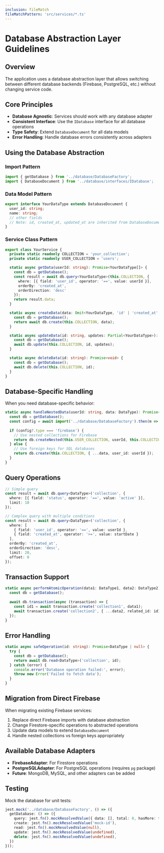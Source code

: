 ```yaml
---
inclusion: fileMatch
fileMatchPattern: 'src/services/*.ts'
---
```


# Database Abstraction Layer Guidelines

## Overview
The application uses a database abstraction layer that allows switching between different database backends (Firebase, PostgreSQL, etc.) without changing service code.

## Core Principles
- **Database Agnostic**: Services should work with any database adapter
- **Consistent Interface**: Use the `IDatabase` interface for all database operations
- **Type Safety**: Extend `DatabaseDocument` for all data models
- **Error Handling**: Handle database errors consistently across adapters

## Using the Database Abstraction

### Import Pattern
```typescript
import { getDatabase } from '../database/DatabaseFactory';
import { DatabaseDocument } from '../database/interfaces/IDatabase';
```

### Data Model Pattern
```typescript
export interface YourDataType extends DatabaseDocument {
  user_id: string;
  name: string;
  // other fields
  // Note: id, created_at, updated_at are inherited from DatabaseDocument
}
```

### Service Class Pattern
```typescript
export class YourService {
  private static readonly COLLECTION = 'your_collection';
  private static readonly USER_COLLECTION = 'users';

  static async getData(userId: string): Promise<YourDataType[]> {
    const db = getDatabase();
    const result = await db.query<YourDataType>(this.COLLECTION, {
      where: [{ field: 'user_id', operator: '==', value: userId }],
      orderBy: 'created_at',
      orderDirection: 'desc'
    });
    return result.data;
  }

  static async createData(data: Omit<YourDataType, 'id' | 'created_at' | 'updated_at'>): Promise<string> {
    const db = getDatabase();
    return await db.create(this.COLLECTION, data);
  }

  static async updateData(id: string, updates: Partial<YourDataType>): Promise<void> {
    const db = getDatabase();
    await db.update(this.COLLECTION, id, updates);
  }

  static async deleteData(id: string): Promise<void> {
    const db = getDatabase();
    await db.delete(this.COLLECTION, id);
  }
}
```

## Database-Specific Handling
When you need database-specific behavior:

```typescript
static async handleNestedData(userId: string, data: DataType): Promise<string> {
  const db = getDatabase();
  const config = await import('../database/DatabaseFactory').then(m => m.DatabaseFactory.getConfig());
  
  if (config?.type === 'firebase') {
    // Use nested collections for Firebase
    return db.createNested(this.USER_COLLECTION, userId, this.COLLECTION, data);
  } else {
    // Use foreign keys for SQL databases
    return db.create(this.COLLECTION, { ...data, user_id: userId });
  }
}
```

## Query Operations
```typescript
// Simple query
const result = await db.query<DataType>('collection', {
  where: [{ field: 'status', operator: '==', value: 'active' }],
  limit: 10
});

// Complex query with multiple conditions
const result = await db.query<DataType>('collection', {
  where: [
    { field: 'user_id', operator: '==', value: userId },
    { field: 'created_at', operator: '>=', value: startDate }
  ],
  orderBy: 'created_at',
  orderDirection: 'desc',
  limit: 20,
  offset: 0
});
```

## Transaction Support
```typescript
static async performAtomicOperation(data1: DataType1, data2: DataType2): Promise<void> {
  const db = getDatabase();
  
  await db.transaction(async (transaction) => {
    const id1 = await transaction.create('collection1', data1);
    await transaction.create('collection2', { ...data2, related_id: id1 });
  });
}
```

## Error Handling
```typescript
static async safeOperation(id: string): Promise<DataType | null> {
  try {
    const db = getDatabase();
    return await db.read<DataType>('collection', id);
  } catch (error) {
    console.error('Database operation failed:', error);
    throw new Error('Failed to fetch data');
  }
}
```

## Migration from Direct Firebase
When migrating existing Firebase services:

1. Replace direct Firebase imports with database abstraction
2. Change Firestore-specific operations to abstracted operations
3. Update data models to extend `DatabaseDocument`
4. Handle nested collections vs foreign keys appropriately

## Available Database Adapters
- **FirebaseAdapter**: For Firestore operations
- **PostgreSQLAdapter**: For PostgreSQL operations (requires `pg` package)
- **Future**: MongoDB, MySQL, and other adapters can be added

## Testing
Mock the database for unit tests:
```typescript
jest.mock('../database/DatabaseFactory', () => ({
  getDatabase: () => ({
    query: jest.fn().mockResolvedValue({ data: [], total: 0, hasMore: false }),
    create: jest.fn().mockResolvedValue('mock-id'),
    read: jest.fn().mockResolvedValue(null),
    update: jest.fn().mockResolvedValue(undefined),
    delete: jest.fn().mockResolvedValue(undefined),
  })
}));
```